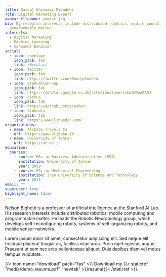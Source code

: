 ```yaml
---
title: Rasoul Ghaznavi Miandehi
role: Digital Marketing Expert
avatar_filename: avatar.jpg
bio: My research interests include distributed robotics, mobile computing and
  programmable matter.
interests:
  - Digital Marketing
  - Machine Learning
  - Consumer Behavior
social:
  - icon: envelope
    icon_pack: fas
    link: /#contact
  - icon: twitter
    icon_pack: fab
    link: https://twitter.com/GeorgeCushen
  - icon: graduation-cap
    icon_pack: fas
    link: https://scholar.google.co.uk/citations?user=sIwtMXoAAAAJ
  - icon: github
    icon_pack: fab
    link: https://github.com/gcushen
  - icon: linkedin
    icon_pack: fab
    link: https://www.linkedin.com/
organizations:
  - name: Alibaba Travels Co
    url: https://www.alibaba.ir
  - name: University of Tehran
    url: https://ut.ac.ir
education:
  courses:
    - course: MSc in Business Administration (MBA)
      institution: University of Tehran
      year: 2019
    - course: BSc in Mechanical Engineering
      institution: Iran University of Science and Technology
      year: 2015
email: ""
superuser: true
highlight_name: false
---
```


Nelson Bighetti is a professor of artificial intelligence at the Stanford AI Lab. His research interests include distributed robotics, mobile computing and programmable matter. He leads the Robotic Neurobiology group, which develops self-reconfiguring robots, systems of self-organizing robots, and mobile sensor networks.

Lorem ipsum dolor sit amet, consectetur adipiscing elit. Sed neque elit, tristique placerat feugiat ac, facilisis vitae arcu. Proin eget egestas augue. Praesent ut sem nec arcu pellentesque aliquet. Duis dapibus diam vel metus tempus vulputate.

{{< icon name="download" pack="fas" >}} Download my {{< staticref "media/demo_resume.pdf" "newtab" >}}resumé{{< /staticref >}}.
